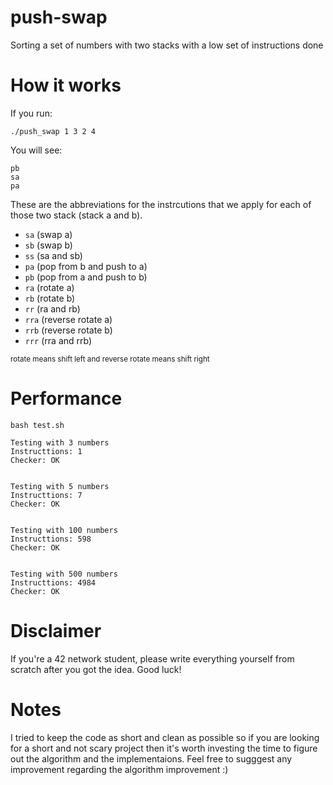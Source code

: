 # push-swap
Sorting a set of numbers with two stacks with a low set of instructions done

# How it works
If you run:
```
./push_swap 1 3 2 4
```
You will see:
```
pb
sa
pa
```
These are the abbreviations for the instrcutions that we apply for each of those two stack (stack a and b).

- `sa` (swap a)
- `sb` (swap b)
- `ss` (sa and sb)
- `pa` (pop from b and push to a)
- `pb` (pop from a and push to b)
- `ra` (rotate a)
- `rb` (rotate b)
- `rr` (ra and rb)
- `rra` (reverse rotate a)
- `rrb` (reverse rotate b)
- `rrr` (rra and rrb)

<sub>rotate means shift left and reverse rotate means shift right</sub>

# Performance
```
bash test.sh
```
```
Testing with 3 numbers
Instructtions: 1
Checker: OK


Testing with 5 numbers
Instructtions: 7
Checker: OK


Testing with 100 numbers
Instructtions: 598
Checker: OK


Testing with 500 numbers
Instructtions: 4984
Checker: OK
```

# Disclaimer
If you're a 42 network student, please write everything yourself from scratch after you got the idea. Good luck!

# Notes
I tried to keep the code as short and clean as possible so if you are looking for a short and not scary project then it's worth investing the time to
figure out the algorithm and the implementaions. Feel free to sugggest any improvement regarding the algorithm improvement :)
